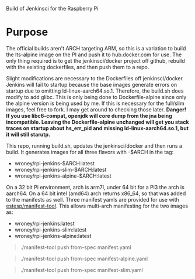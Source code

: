 
Build of Jenkinsci for the Raspberry Pi

# Purpose
The official builds aren't ARCH targeting ARM, so this is a variation to build
the lts-alpine image on the PI and push it to hub.docker.com for use.  The only
thing required is to get the jenkinsci/docker project off github, rebuild
with the existing dockerfiles, and then push them to a repo.  

Slight modifications are necessary to the Dockerfiles off jenkinsci/docker.  Jenkins will fail to startup because the base images generate errors on startup due to omitting ld-linux-aarch64.so.1.  Therefore, the build.sh does modify to add glibc.  This is only being done to Dockerfile-alpine since only the alpine version is being used by me.  If this is necessary for the full/slim images, feel free to fork.  I may get around to checking those later.  **Danger!  If you use libc6-compat, openjdk will core dump from the jna being incompatible.  Leaving the Dockerfile-alpine unchanged will get you stack traces on startup about hs_err_pid and missing ld-linux-aarch64.so.1, but it will still starutp.**

This repo, running build.sh, updates the jenkinsci/docker and then runs a build.  It generates images for all three flavors with -$ARCH in the tag:
- wroney/rpi-jenkins-$ARCH:latest
- wroney/rpi-jenkins-slim-$ARCH:latest
- wroney/rpi-jenkins-alpine-$ARCH:latest

On a 32 bit Pi environment, arch is arm7l, under 64 bit for a Pi3 the arch is aarch64.  On a 64 bit intel (amd64) arch returns x86_64, so that was added to the manifests as well.  Three manifest yamls are provided for use with [estesp/manifest-tool](https://github.com/estesp/manifest-tool).  This allows multi-arch manifesting for the two images as:
- wroney/rpi-jenkins:latest
- wroney/rpi-jenkins-slim:latest
- wroney/rpi-jenkins-alpine:latest

>./manifest-tool push from-spec manifest.yaml

>./manifest-tool push from-spec manifest-alpine.yaml

>./manifest-tool push from-spec manifest-slim.yaml
